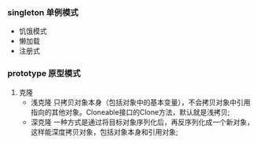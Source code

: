 ### singleton 单例模式
- 饥饿模式
- 懒加载
- 注册式
### prototype 原型模式
1. 克隆
    - 浅克隆
只拷贝对象本身（包括对象中的基本变量），不会拷贝对象中引用指向的其他对象。Cloneable接口的Clone方法，默认就是浅拷贝;
    - 深克隆 
一种方式是通过将目标对象序列化后，再反序列化成一个新对象，这样能深度拷贝对象，包括对象本身和引用对象;